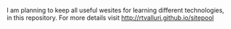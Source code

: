 I am planning to keep all useful wesites for learning different technologies, in this repository.
For more details visit http://rtvalluri.github.io/sitepool
